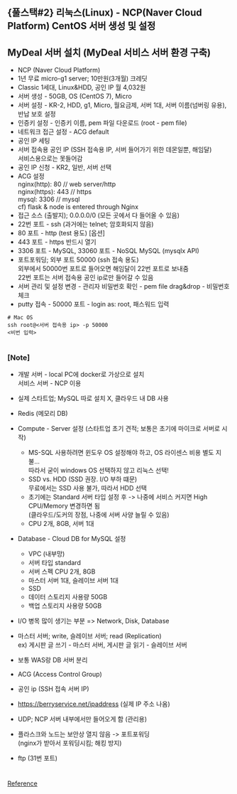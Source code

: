 ## {풀스택#2} 리눅스(Linux) - NCP(Naver Cloud Platform) CentOS 서버 생성 및 설정

## **MyDeal 서버 설치 (MyDeal 서비스 서버 환경 구축)**

- NCP (Naver Cloud Platform)
- 1년 무료 micro-g1 server; 10만원(3개월) 크레딧
- Classic 1세대, Linux&HDD, 공인 IP 월 4,032원
- 서버 생성 - 50GB, OS (CentOS 7), Micro
- 서버 설정 - KR-2, HDD, g1, Micro, 월요금제, 서버 1대, 서버 이름(넘버링 유용), 반납 보호 설정
- 인증키 설정 - 인증키 이름, pem 파일 다운로드 (root - pem file)
- 네트워크 접근 설정 - ACG default
- 공인 IP 세팅
- 서버 접속용 공인 IP (SSH 접속용 IP, 서버 들어가기 위한 데몬일뿐, 해임달) <br/>
  서비스용으로는 못들어감
- 공인 IP 신청 - KR2, 일반, 서버 선택
- ACG 설정 <br/>
  nginx(http): 80 // web server/http <br/>
  nginx(https): 443 // https<br/>
  mysql: 3306 // mysql <br/>
  cf) flask & node is entered through Nginx
- 접근 소스 (출발지); 0.0.0.0/0 (모든 곳에서 다 들어올 수 있음)
- 22번 포트 - ssh (과거에는 telnet; 암호화되지 않음)
- 80 포트 - http (test 용도) [옵션]
- 443 포트 - https 반드시 열기
- 3306 포트 - MySQL, 33060 포트 - NoSQL MySQL (mysqlx API)
- 포트포워딩; 외부 포트 50000 (ssh 접속 용도) <br/>
  외부에서 50000번 포트로 들어오면 해임달이 22번 포트로 보내줌 <br/>
  22번 포트는 서버 접속용 공인 ip로만 들어갈 수 있음
- 서버 관리 및 설정 변경 - 관리자 비밀번호 확인 - pem file drag&drop - 비밀번호 체크
- putty 접속 - 50000 포트 - login as: root, 패스워드 입력

```
# Mac OS
ssh root@<서버 접속용 ip> -p 50000
<비번 입력>
```

#

### [Note]

- 개발 서버 - local PC에 docker로 가상으로 설치 <br/>
  서비스 서버 - NCP 이용
- 실제 스타트업; MySQL 따로 설치 X, 클라우드 내 DB 사용
- Redis (메모리 DB)

- Compute - Server 설정 (스타트업 초기 견적; 보통은 초기에 마이크로 서버로 시작)
  - MS-SQL 사용하려면 윈도우 OS 설정해야 하고, OS 라이센스 비용 별도 지불...<br/>
    따라서 굳이 windows OS 선택하지 않고 리눅스 선택!
  - SSD vs. HDD (SSD 권장. I/O 부하 떄문) <br/>
    무료에서는 SSD 사용 불가, 따라서 HDD 선택
  - 초기에는 Standard 서버 타입 설정 후 -> 나중에 서비스 커지면 High CPU/Memory 변경하면 됨 <br/>
    (클라우드/도커의 장점, 나중에 서버 사양 늘릴 수 있음)
  - CPU 2개, 8GB, 서버 1대
- Database - Cloud DB for MySQL 설정

  - VPC (내부망)
  - 서버 타입 standard
  - 서버 스펙 CPU 2개, 8GB
  - 마스터 서버 1대, 슬레이브 서버 1대
  - SSD
  - 데이터 스토리지 사용량 50GB
  - 백업 스토리지 사용량 50GB

- I/O 병목 많이 생기는 부분 => Network, Disk, Database
- 마스터 서버; write, 슬레이브 서버; read (Replication) <br/>
  ex) 게시판 글 쓰기 - 마스터 서버, 게시판 글 읽기 - 슬레이브 서버
- 보통 WAS랑 DB 서버 분리
- ACG (Access Control Group)
- 공인 ip (SSH 접속 서버 IP)
- https://berryservice.net/ipaddress (실제 IP 주소 나옴)
- UDP; NCP 서버 내부에서만 들어오게 함 (관리용)
- 플라스크와 노드는 보안상 열지 않음 -> 포트포워딩 <br/>
  (nginx가 받아서 포워딩시킴; 해킹 방지)
- ftp (31번 포트)

#

[Reference](https://www.youtube.com/watch?v=HCMXDPYXd9g&list=PLEOnZ6GeucBVj0V5JFQx_6XBbZrrynzMh&index=11)
